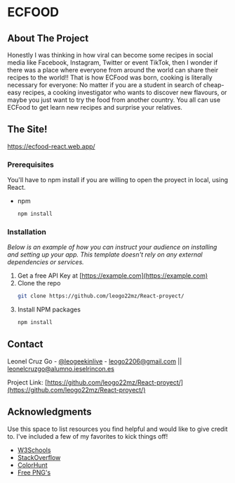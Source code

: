 
# ECFOOD


<!-- ABOUT THE PROJECT -->
## About The Project


Honestly I was thinking in how viral can become some recipes in social media like Facebook, Instagram, Twitter or event TikTok, then I wonder if there was a place where everyone from around the world can share their recipes to the world!!
That is how ECFood was born, cooking is literally necessary for everyone: No matter if you are a student in search of cheap-easy recipes, a cooking investigator who wants to discover new flavours, or maybe you just want to try the food from another country. You all can use ECFood to get learn new recipes and surprise your relatives.



<!-- Site -->
## The Site!

https://ecfood-react.web.app/

### Prerequisites

You'll have to npm install if you are willing to open the proyect in local, using React.
* npm
  ```sh
  npm install 
  ```

### Installation

_Below is an example of how you can instruct your audience on installing and setting up your app. This template doesn't rely on any external dependencies or services._

1. Get a free API Key at [https://example.com](https://example.com)
2. Clone the repo
   ```sh
   git clone https://github.com/leogo22mz/React-proyect/
   ```
3. Install NPM packages
   ```sh
   npm install
   ```


<!-- CONTACT -->
## Contact

Leonel Cruz Go - [@leogeekinlive](https://twitter.com/leogeekinlive) - leogo2206@gmail.com || leonelcruzgo@alumno.ieselrincon.es

Project Link: [https://github.com/leogo22mz/React-proyect/](https://github.com/leogo22mz/React-proyect/)





<!-- ACKNOWLEDGMENTS -->
## Acknowledgments

Use this space to list resources you find helpful and would like to give credit to. I've included a few of my favorites to kick things off!

* [W3Schools](https://www.w3schools.com)
* [StackOverflow](https://stackoverflow.com)
* [ColorHunt](https://colorhunt.co)
* [Free PNG's](https://www.freepng.es)

